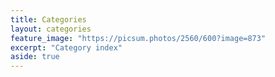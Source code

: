 ```yaml
---
title: Categories
layout: categories
feature_image: "https://picsum.photos/2560/600?image=873"
excerpt: "Category index"
aside: true
---
```

